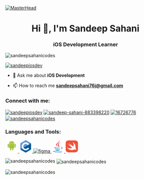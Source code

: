[![MasterHead](https://goldtop.live/service/details/17_Mobile%20App%20Development.gif)](https://rishavchanda.io)
<h1 align="center">Hi 👋, I'm Sandeep Sahani</h1>
<h3 align="center">iOS Development Learner</h3>

<p align="left"> <img src="https://komarev.com/ghpvc/?username=sandeepsahanicodes&label=Profile%20views&color=0e75b6&style=flat" alt="sandeepsahanicodes" /> </p>

<p align="left"> <a href="https://twitter.com/sandeepiosdev" target="blank"><img src="https://img.shields.io/twitter/follow/sandeepiosdev?logo=twitter&style=for-the-badge" alt="sandeepiosdev" /></a> </p>

- 💬 Ask me about **iOS Development**

- 📫 How to reach me **sandeepsahani76j@gmail.com**

<h3 align="left">Connect with me:</h3>
<p align="left">
<a href="https://twitter.com/sandeepiosdev" target="blank"><img align="center" src="https://raw.githubusercontent.com/rahuldkjain/github-profile-readme-generator/master/src/images/icons/Social/twitter.svg" alt="sandeepiosdev" height="30" width="40" /></a>
<a href="https://linkedin.com/in/sandeep-sahani-883398220" target="blank"><img align="center" src="https://raw.githubusercontent.com/rahuldkjain/github-profile-readme-generator/master/src/images/icons/Social/linked-in-alt.svg" alt="sandeep-sahani-883398220" height="30" width="40" /></a>
<a href="https://stackoverflow.com/users/16726776" target="blank"><img align="center" src="https://raw.githubusercontent.com/rahuldkjain/github-profile-readme-generator/master/src/images/icons/Social/stack-overflow.svg" alt="16726776" height="30" width="40" /></a>
<a href="https://instagram.com/sandeepsahanicodes" target="blank"><img align="center" src="https://raw.githubusercontent.com/rahuldkjain/github-profile-readme-generator/master/src/images/icons/Social/instagram.svg" alt="sandeepsahanicodes" height="30" width="40" /></a>
</p>

<h3 align="left">Languages and Tools:</h3>
<p align="left"> <a href="https://developer.android.com" target="_blank" rel="noreferrer"> <img src="https://raw.githubusercontent.com/devicons/devicon/master/icons/android/android-original-wordmark.svg" alt="android" width="40" height="40"/> </a> <a href="https://www.cprogramming.com/" target="_blank" rel="noreferrer"> <img src="https://raw.githubusercontent.com/devicons/devicon/master/icons/c/c-original.svg" alt="c" width="40" height="40"/> </a> <a href="https://www.figma.com/" target="_blank" rel="noreferrer"> <img src="https://www.vectorlogo.zone/logos/figma/figma-icon.svg" alt="figma" width="40" height="40"/> </a> <a href="https://www.java.com" target="_blank" rel="noreferrer"> <img src="https://raw.githubusercontent.com/devicons/devicon/master/icons/java/java-original.svg" alt="java" width="40" height="40"/> </a> <a href="https://developer.apple.com/swift/" target="_blank" rel="noreferrer"> <img src="https://raw.githubusercontent.com/devicons/devicon/master/icons/swift/swift-original.svg" alt="swift" width="40" height="40"/> </a> </p>

<p><img align="left" src="https://github-readme-stats.vercel.app/api/top-langs?username=sandeepsahanicodes&show_icons=true&locale=en&layout=compact" alt="sandeepsahanicodes" /></p>

<p>&nbsp;<img align="center" src="https://github-readme-stats.vercel.app/api?username=sandeepsahanicodes&show_icons=true&locale=en" alt="sandeepsahanicodes" /></p>

<p><img align="center" src="https://github-readme-streak-stats.herokuapp.com/?user=sandeepsahanicodes&" alt="sandeepsahanicodes" /></p>
